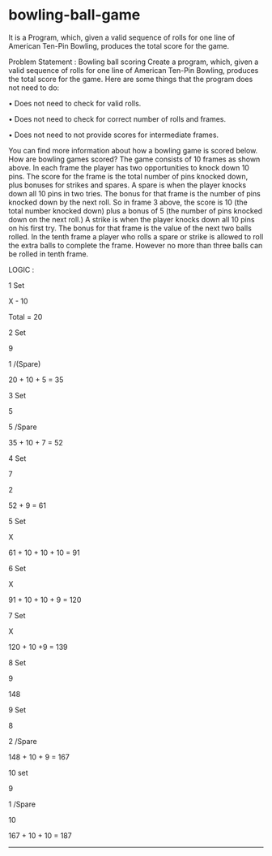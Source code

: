 # bowling-ball-game

It is a Program, which, given a valid sequence of rolls for one line of American Ten-Pin Bowling, produces the total score for the game.

Problem Statement :
Bowling ball scoring
Create a program, which, given a valid sequence of rolls for one line of American Ten-Pin Bowling, produces
the total score for the game. Here are some things that the program does not need to do:

• Does not need to check for valid rolls.

• Does not need to check for correct number of rolls and frames.

• Does not need to not provide scores for intermediate frames.

You can find more information about how a bowling game is scored below.
How are bowling games scored?
The game consists of 10 frames as shown above. In each frame the player has two opportunities to knock
down 10 pins. The score for the frame is the total number of pins knocked down, plus bonuses for strikes and
spares.
A spare is when the player knocks down all 10 pins in two tries. The bonus for that frame is the number of pins
knocked down by the next roll. So in frame 3 above, the score is 10 (the total number knocked down) plus a
bonus of 5 (the number of pins knocked down on the next roll.)
A strike is when the player knocks down all 10 pins on his first try. The bonus for that frame is the value of the
next two balls rolled.
In the tenth frame a player who rolls a spare or strike is allowed to roll the extra balls to complete the frame.
However no more than three balls can be rolled in tenth frame.

LOGIC :

1 Set 

X - 10

Total = 20

2 Set

9 

1 /(Spare)

20 + 10 + 5 = 35

3 Set

5 

5 /Spare

35 + 10 + 7 = 52

4 Set

7

2 

52 + 9 = 61

5 Set

X

61 + 10 + 10 + 10 = 91


6 Set

X

91 + 10 + 10 + 9 = 120

7 Set

X

120 + 10 +9 = 139

8 Set

9

148

9 Set 

8 

2 /Spare

148 + 10 + 9 = 167

10 set

9 

1 /Spare

10

167 + 10 + 10 = 187


______________
